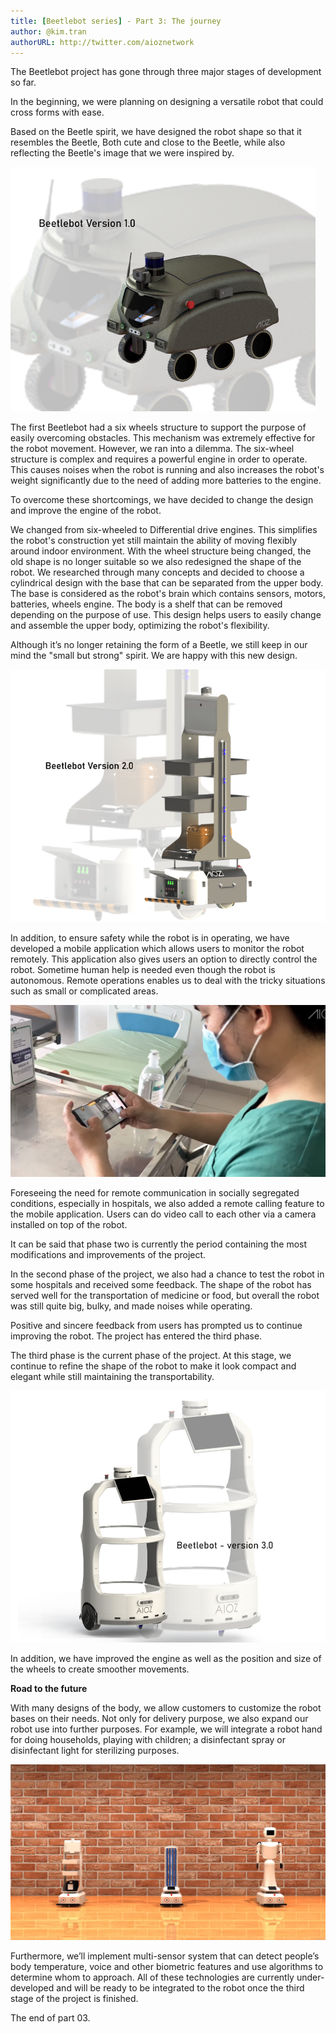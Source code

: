 ```yaml
---
title: [Beetlebot series] - Part 3: The journey
author: @kim.tran
authorURL: http://twitter.com/aioznetwork
---
```


The Beetlebot project has gone through three major stages of development so far.

In the beginning, we were planning on designing a versatile robot that could cross forms with ease.
<!--truncate-->
Based on the Beetle spirit, we have designed the robot shape so that it resembles the Beetle, Both cute and close to the Beetle, while also reflecting the Beetle's image that we were inspired by.

![Banner](assets/2021-04-11-aioz-beetlebot-3/version1_2.png)

The first Beetlebot had a six wheels structure to support the purpose of easily overcoming obstacles. This mechanism was extremely effective for the robot movement. However, we ran into a dilemma. The six-wheel structure is complex and requires a powerful engine in order to operate. This causes noises when the robot is running and also increases the robot's weight significantly due to the need of adding more batteries to the engine.

To overcome these shortcomings, we have decided to change the design and improve the engine of the robot.

We changed from six-wheeled to Differential drive engines. This simplifies the robot's construction yet still maintain the ability of moving flexibly around indoor environment. With the wheel structure being changed, the old shape is no longer suitable so we also redesigned the shape of the robot. We researched through many concepts and decided to choose a cylindrical design with the base that can be separated from the upper body. The base is considered as the robot's brain which contains sensors, motors, batteries, wheels engine. The body is a shelf that can be removed depending on the purpose of use. This design helps users to easily change and assemble the upper body, optimizing the robot's flexibility.

Although it’s no longer retaining the form of a Beetle, we still keep in our mind the "small but strong" spirit. We are happy with this new design.

![assets/2021-04-11-aioz-beetlebot-3/unnamed.png](assets/2021-04-11-aioz-beetlebot-3/unnamed.png)

In addition, to ensure safety while the robot is in operating, we have developed a mobile application which allows users to monitor the robot remotely. This application also gives users an option to directly control the robot. Sometime human help is needed even though the robot is autonomous. Remote operations enables us to deal with the tricky situations such as small or complicated areas.

![assets/2021-04-11-aioz-beetlebot-3/Untitled.png](assets/2021-04-11-aioz-beetlebot-3/Untitled.png)

Foreseeing the need for remote communication in socially segregated conditions, especially in hospitals, we also added a remote calling feature to the mobile application. Users can do video call to each other via a camera installed on top of the robot.

It can be said that phase two is currently the period containing the most modifications and improvements of the project.

In the second phase of the project, we also had a chance to test the robot in some hospitals and received some feedback. The shape of the robot has served well for the transportation of medicine or food, but overall the robot was still quite big, bulky, and made noises while operating.

Positive and sincere feedback from users has prompted us to continue improving the robot. The project has entered the third phase.

The third phase is the current phase of the project. At this stage, we continue to refine the shape of the robot to make it look compact and elegant while still maintaining the transportability.

![assets/2021-04-11-aioz-beetlebot-3/v3_3_eidited.png](assets/2021-04-11-aioz-beetlebot-3/v3_3_eidited.png)

In addition, we have improved the engine as well as the position and size of the wheels to create smoother movements.

**Road to the future**

With many designs of the body, we allow customers to customize the robot bases on their needs. Not only for delivery purpose, we also expand our robot use into further purposes. For example, we will integrate a robot hand for doing households, playing with children; a disinfectant spray or disinfectant light for sterilizing purposes.

![assets/2021-04-11-aioz-beetlebot-3/Untitled%201.png](assets/2021-04-11-aioz-beetlebot-3/Untitled%201.png)

Furthermore, we’ll implement multi-sensor system that can detect people’s body temperature, voice and other biometric features and use algorithms to determine whom to approach. All of these technologies are currently under-developed and will be ready to be integrated to the robot once the third stage of the project is finished.

The end of part 03.
